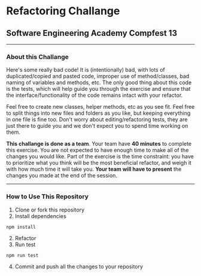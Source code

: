 # Refactoring Challange

## Software Engineering Academy Compfest 13

---

### About this Challange

Here's some really bad code! It is (intentionally) bad, with lots of
duplicated/copied and pasted code, improper use of method/classes, bad naming
of variables and methods, etc. The only good thing about this code is the
tests, which will help guide you through the exercise and ensure that the
interface/functionality of the code remains intact with your refactor.

Feel free to create new classes, helper methods, etc as you see fit.
Feel free to split things into new files and folders as you like, but
keeping everything in one file is fine too. Don't worry about
editing/refactoring tests, they are just there to guide you and we don't
expect you to spend time working on them.

**This challange is done as a team**. Your team have **40 minutes** to complete this exercise. You are not expected to have enough time to make all of the changes you would like. Part of the exercise is the time constraint: you have to prioritize what you think will be the most beneficial refactor, and weigh it with how much time it will take you. **Your team will have to present** the changes you made at the end of the session.

---

### How to Use This Repository

1. Clone or fork this repository
2. Install dependencies

```
npm install
```

2. Refactor
3. Run test

```
npm run test
```

4. Commit and push all the changes to your repository
